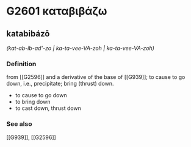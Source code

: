 # G2601 καταβιβάζω

## katabibázō

_(kat-ab-ib-ad'-zo | ka-ta-vee-VA-zoh | ka-ta-vee-VA-zoh)_

### Definition

from [[G2596]] and a derivative of the base of [[G939]]; to cause to go down, i.e., precipitate; bring (thrust) down.

- to cause to go down
- to bring down
- to cast down, thrust down

### See also

[[G939]], [[G2596]]

